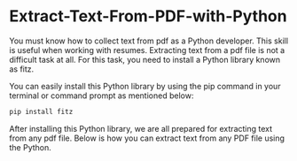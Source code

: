 # Extract-Text-From-PDF-with-Python

You must know how to collect text from pdf as a Python developer. This skill is useful when working with resumes. Extracting text from a pdf file is not a difficult task at all. For this task, you need to install a Python library known as fitz.

You can easily install this Python library by using the pip command in your terminal or command prompt as mentioned below:


```bash
pip install fitz  
```
After installing this Python library, we are all prepared for extracting text from any pdf file. Below is how you can extract text from any PDF file using the Python.

